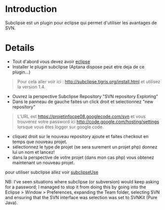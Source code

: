 # Introduction #

Subclipse est un plugin pour eclipse qui permet d'utiliser les avantages de SVN.


# Details #

  * Tout d'abord vous devez avoir [eclipse](eclipse.md)
  * Installer le plugin subclipse (Aptana dispose peut etre deja de ce plugin...)
> Pour cela aller voir ici : http://subclipse.tigris.org/install.html et utilisez la version 1.4.
  * Ouvrez la perspective Subclipse Repository "SVN repository Exploring"
  * Dans le panneau de gauche faites un click droit et selectionnez "new repository"
> L'URL est https://projetinfocpe08.googlecode.com/svn et vous trouverez votre password ici http://code.google.com/hosting/settings lorsque vous êtes logger sur google code.
  * cliquez droit sur le nouveau repository ajoute et faites checkout en temps que nouveau projet.
  * sélectionnez le type de projet (se sera surement un projet php) donnez lui un nom et lancez!
  * dans la perspective de votre projet (dans mon cas php) vous obtenez maintenant un nouveau projet.

pour utiliser subclipse allez voir [subclipseUse](subclipseUse.md)


NB: I've seen situations where subclipse (or subversion) would keep asking for a password; I managed to stop it from doing this by going into the Eclipse > Window > Preferences, expanding the Team folder, selecting SVN and ensuring that the SVN interface was selection was set to SVNKit (Pure Java).